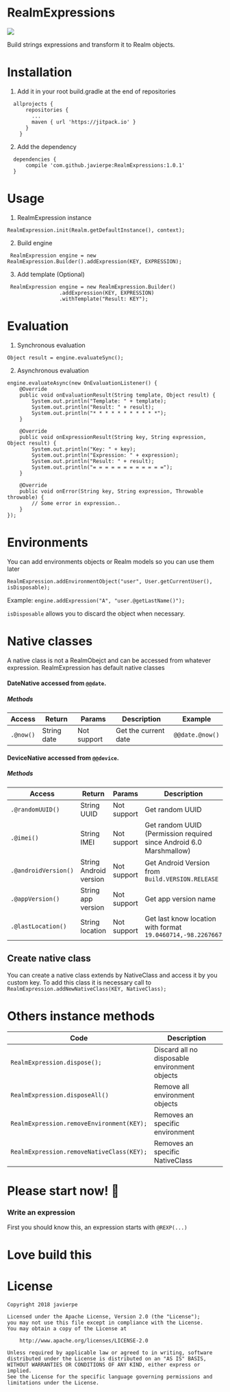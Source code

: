 # RealmExpressions
[![](https://jitpack.io/v/javierpe/RealmExpressions.svg)](https://jitpack.io/#javierpe/RealmExpressions)

Build strings expressions and transform it to Realm objects.

# Installation
1. Add it in your root build.gradle at the end of repositories
```
  allprojects {
      repositories {
        ...
        maven { url 'https://jitpack.io' }
      }
    }
```

2. Add the dependency
```
  dependencies {
      compile 'com.github.javierpe:RealmExpressions:1.0.1'
  }
```

# Usage
1. RealmExpression instance
```
RealmExpression.init(Realm.getDefaultInstance(), context);
```
2. Build engine
```
 RealmExpression engine = new RealmExpression.Builder().addExpression(KEY, EXPRESSION);
```
3. Add template (Optional)
```
 RealmExpression engine = new RealmExpression.Builder()
                 .addExpression(KEY, EXPRESSION)
                 .withTemplate("Result: KEY");
```
# Evaluation
1. Synchronous evaluation
```
Object result = engine.evaluateSync();
```
2. Asynchronous evaluation
```
engine.evaluateAsync(new OnEvaluationListener() {
    @Override
    public void onEvaluationResult(String template, Object result) {
        System.out.println("Template: " + template);
        System.out.println("Result: " + result);
        System.out.println("* * * * * * * * * * *");
    }

    @Override
    public void onExpressionResult(String key, String expression, Object result) {
        System.out.println("Key: " + key);
        System.out.println("Expression: " + expression);
        System.out.println("Result: " + result);
        System.out.println("= = = = = = = = = = = =");
    }

    @Override
    public void onError(String key, String expression, Throwable throwable) {
        // Some error in expression..
    }
});
```
# Environments
You can add environments objects or Realm models so you can use them later
```
RealmExpression.addEnvironmentObject("user", User.getCurrentUser(), isDisposable);
```
Example: ```engine.addExpression("A", "user.@getLastName()");```

```isDisposable``` allows you to discard the object when necessary. 

# Native classes
A native class is not a RealmObejct and can be accessed from whatever expression. RealmExpression has default native classes
#### DateNative accessed from ```@@date```.
##### Methods
Access | Return | Params | Description | Example 
------------ | ------------- | ------------- | ------------- | -------------
```.@now()``` | String date | Not support | Get the current date | ```@@date.@now()```

#### DeviceNative accessed from ```@@device```.
##### Methods
Access | Return | Params | Description | Example 
------------ | ------------- | ------------- | ------------- | -------------
```.@randomUUID()``` | String UUID | Not support | Get random UUID | ```@@device.@randomUUID()```
```.@imei()``` | String IMEI | Not support | Get random UUID (Permission required since Android 6.0 Marshmallow) | ```@@device.@imei()```
```.@androidVersion()``` | String Android version | Not support | Get Android Version from ```Build.VERSION.RELEASE``` | ```@@device.@androidVersion()```
```.@appVersion()``` | String app version | Not support | Get app version name | ```@@device.@appVersion()```
```.@lastLocation()``` | String location | Not support | Get last know location with format ```19.0460714,-98.2267667``` | ```@@device.@lastLocation()```

## Create native class
You can create a native class extends by NativeClass and access it by you custom key. To add this class it is necessary call to ```RealmExpression.addNewNativeClass(KEY, NativeClass);```

# Others instance methods
Code | Description
------------ | -------------
```RealmExpression.dispose();``` | Discard all no disposable environment objects
```RealmExpression.disposeAll()``` | Remove all environment objects
```RealmExpression.removeEnvironment(KEY);``` | Removes an specific environment
```RealmExpression.removeNativeClass(KEY);``` | Removes an specific NativeClass

# Please start now! :grimacing:
### Write an expression
First you should know this, an expression starts with ```@REXP(...)```


# Love build this #

# License

```
Copyright 2018 javierpe

Licensed under the Apache License, Version 2.0 (the "License");
you may not use this file except in compliance with the License.
You may obtain a copy of the License at

    http://www.apache.org/licenses/LICENSE-2.0

Unless required by applicable law or agreed to in writing, software
distributed under the License is distributed on an "AS IS" BASIS,
WITHOUT WARRANTIES OR CONDITIONS OF ANY KIND, either express or implied.
See the License for the specific language governing permissions and
limitations under the License.
```
